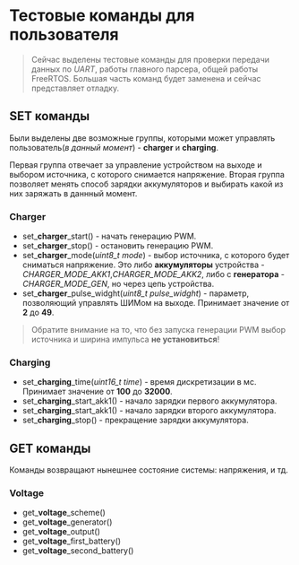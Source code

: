 # Тестовые команды для пользователя #

>Сейчас выделены тестовые команды для проверки передачи данных по *UART*, 
работы главного парсера, общей работы FreeRTOS. Большая часть команд будет заменена и сейчас представляет отладку. 

## SET команды ##
Были выделены две возможные группы, которыми может управлять пользователь(*в данный момент*) - **charger** и **charging**. 

Первая группа отвечает за управление устройством на выходе и выбором источника, с которого снимается напряжение. 
Вторая группа позволяет менять способ зарядки аккумуляторов и выбирать 
какой из них заряжать в даннный момент.

### Charger ###
* set_**charger**_start() - начать генерацию PWM.
* set_**charger**_stop() - остановить генерацию PWM.
* set_**charger**_mode(*uint8_t mode*) - выбор источника, с которого будет сниматься напряжение.
Это либо **аккумуляторы** устройства - *CHARGER_MODE_AKK1*,*CHARGER_MODE_AKK2*,
либо с **генератора** - *CHARGER_MODE_GEN*, но через цепь устройства. 
* set_**charger**_pulse_widght(*uint8_t pulse_widght*) - параметр, позволяющий управлять ШИМом на выходе. Принимает значение от **2** до **49**.

>Обратите внимание на то, что без запуска генерации PWM выбор источника и ширина импульса **не установиться**!
### Charging ###
* set_**charging**_time(*uint16_t time*) - время дискретизации в мс. Принимает значение от **100** до **32000**.
* set_**charging**_start_akk1() - начало зарядки первого аккумулятора.
* set_**charging**_start_akk1() - начало зарядки второго аккумулятора.
* set_**charging**_stop() - прекращение зарядки аккумулятора.
## GET команды ##
Команды возвращают нынешнее состояние системы: напряжения, и тд.

### Voltage ###

* get_**voltage**_scheme() 
* get_**voltage**_generator()
* get_**voltage**_output()
* get_**voltage**_first_battery()
* get_**voltage**_second_battery()
